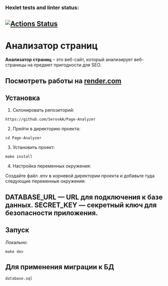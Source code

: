 ### Hexlet tests and linter status:
[![Actions Status](https://github.com/SerovAA/python-project-83/actions/workflows/hexlet-check.yml/badge.svg)](https://github.com/SerovAA/python-project-83/actions)
---
# Анализатор страниц

**Анализатор страниц** – это веб-сайт, который анализирует веб-страницы на предмет пригодности для SEO.

Посмотреть работы на [render.com](https://page-analyzer-28ua.onrender.com)
---

## Установка

1. Склонировать репозиторий:
```
https://github.com/SerovAA/Page-Analyzer
```
2. Прейти в директорию проекта:
```
cd Page-Analyzer
```
3. Установить проект:
```
make install
```

4. Настройка переменных окружения:

Создайте файл .env в корневой директории проекта 
и добавьте туда следующие переменные окружения:

DATABASE_URL — URL для подключения к базе данных.
SECRET_KEY — секретный ключ для безопасности приложения.
---
## Запуск
Локально:
```
make dev
```

## Для применения миграции к БД
```
database.sql
```